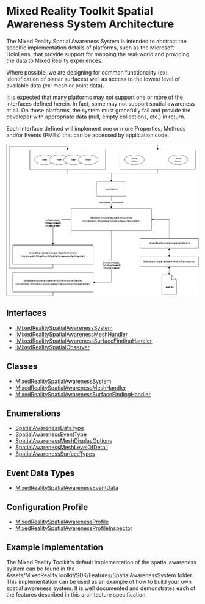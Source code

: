 # Mixed Reality Toolkit Spatial Awareness System Architecture

The Mixed Reality Spatial Awareness System is intended to abstract the specific implementation details of platforms, such as the Microsoft HoloLens, that provide support for mapping the real-world and providing the data to Mixed Reality experiences.

Where possible, we are designing for common functionality (ex: identification of planar surfaces) well as access to the lowest level of available data (ex: mesh or point data).

It is expected that many platforms may not support one or more of the interfaces defined herein. In fact, some may not support spatial awareness at all. On those platforms, the system must gracefully fail and provide the developer with appropriate data (null, empty collections, etc.) in return.

Each interface defined will implement one or more Properties, Methods and/or Events (PMEs) that can be accessed by application code.

<img src="Images/SpatialAwarenessSystemArchitecture.png">

## Interfaces

- [IMixedRealitySpatialAwarenessSystem](./IMixedRealitySpatialAwarenessSystem.md)
- [IMixedRealitySpatialAwarenessMeshHandler](./IMixedRealitySpatialAwarenessMeshHandler.md)
- [IMixedRealitySpatialAwarenessSurfaceFindingHandler](./IMixedRealitySpatialAwarenessSurfaceFindingHandler.md)
- [IMixedRealitySpatialObserver](./IMixedRealitySpatialObserver.md)

## Classes

- [MixedRealitySpatialAwarenessSystem](./MixedRealitySpatialAwarenessSystem.md)
- [MixedRealitySpatialAwarenessMeshHandler](./MixedRealitySpatialAwarenessMeshHandler.md)
- [MixedRealitySpatialAwarenessSurfaceFindingHandler](./MixedRealitySpatialAwarenessSurfaceFindingHandler.md)

## Enumerations

- [SpatialAwarenessDataType](./SpatialAwarenessDataType.md)
- [SpatialAwarenessEventType](./SpatialAwarenessEventType.md)
- [SpatialAwarenessMeshDisplayOptions](./SpatialAwarenessMeshDisplayOptions.md)
- [SpatialAwarenessMeshLevelOfDetail](./SpatialAwarenessMeshLevelOfDetail.md)
- [SpatialAwarenessSurfaceTypes](./SpatialAwarenessSurfaceTypes.md)

## Event Data Types

- [MixedRealitySpatialAwarenessEventData](./MixedRealitySpatialAwarenessEventData.md)

## Configuration Profile

- [MixedRealitySpatialAwarenessProfile](./MixedRealitySpatialAwarenessProfile.md)
- [MixedRealitySpatialAwarenessProfileInspector](./MixedRealitySpatialAwarenessProfileInspector/md)
 
## Example Implementation

The Mixed Reality Toolkit's default implementation of the spatial awareness system can be found in the Assets/MixedRealityToolkit/SDK/Features/SpatialAwarenessSystem folder. This implementation can be used as an example of how to build your own spatial awareness system. It is well documented and demonstrates each of the features described in this architecture specification.
